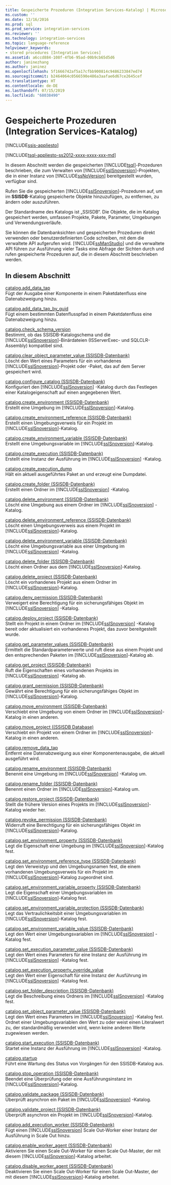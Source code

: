 ```yaml
---
title: Gespeicherte Prozeduren (Integration Services-Katalog) | Microsoft-Dokumentation
ms.custom: ''
ms.date: 12/16/2016
ms.prod: sql
ms.prod_service: integration-services
ms.reviewer: ''
ms.technology: integration-services
ms.topic: language-reference
helpviewer_keywords:
- stored procedures [Integration Services]
ms.assetid: a6ccd884-108f-4fb6-95ad-00b9cb65d5d6
author: janinezhang
ms.author: janinez
ms.openlocfilehash: 5f1666742af5a17cfbb900814c9486233847ed74
ms.sourcegitcommit: b2464064c0566590e486a3aafae6d67ce2645cef
ms.translationtype: HT
ms.contentlocale: de-DE
ms.lasthandoff: 07/15/2019
ms.locfileid: "68038490"
---
```

# <a name="stored-procedures-integration-services-catalog"></a>Gespeicherte Prozeduren (Integration Services-Katalog)

[!INCLUDE[ssis-appliesto](../../includes/ssis-appliesto-ssvrpluslinux-asdb-asdw-xxx.md)]


[!INCLUDE[tsql-appliesto-ss2012-xxxx-xxxx-xxx-md](../../includes/tsql-appliesto-ss2012-xxxx-xxxx-xxx-md.md)]

  In diesem Abschnitt werden die gespeicherten [!INCLUDE[tsql](../../includes/tsql-md.md)]-Prozeduren beschrieben, die zum Verwalten von [!INCLUDE[ssISnoversion](../../includes/ssisnoversion-md.md)]-Projekten, die in einer Instanz von [!INCLUDE[ssNoVersion](../../includes/ssnoversion-md.md)] bereitgestellt wurden, verfügbar sind.  
  
 Rufen Sie die gespeicherten [!INCLUDE[ssISnoversion](../../includes/ssisnoversion-md.md)]-Prozeduren auf, um im **SSISDB**-Katalog gespeicherte Objekte hinzuzufügen, zu entfernen, zu ändern oder auszuführen.  
  
 Der Standardname des Katalogs ist „SSISDB“. Die Objekte, die im Katalog gespeichert werden, umfassen Projekte, Pakete, Parameter, Umgebungen und Verwendungsverläufe.  
  
 Sie können die Datenbanksichten und gespeicherten Prozeduren direkt verwenden oder benutzerdefinierten Code schreiben, mit dem die verwaltete API aufgerufen wird. [!INCLUDE[ssManStudio](../../includes/ssmanstudio-md.md)] und die verwaltete API führen zur Ausführung vieler Tasks eine Abfrage der Sichten durch und rufen gespeicherte Prozeduren auf, die in diesem Abschnitt beschrieben werden.  
  
## <a name="in-this-section"></a>In diesem Abschnitt  
 [catalog.add_data_tap](../../integration-services/system-stored-procedures/catalog-add-data-tap.md)  
 Fügt der Ausgabe einer Komponente in einem Paketdatenfluss eine Datenabzweigung hinzu.  
  
 [catalog.add_data_tap_by_guid](../../integration-services/system-stored-procedures/catalog-add-data-tap-by-guid.md)  
 Fügt einem bestimmten Datenflusspfad in einem Paketdatenfluss eine Datenabzweigung hinzu.  
  
 [catalog.check_schema_version](../../integration-services/system-stored-procedures/catalog-check-schema-version.md)  
 Bestimmt, ob das SSISDB-Katalogschema und die [!INCLUDE[ssISnoversion](../../includes/ssisnoversion-md.md)]-Binärdateien (ISServerExec- und SQLCLR-Assembly) kompatibel sind.  
  
 [catalog.clear_object_parameter_value &#40;SSISDB-Datenbank&#41;](../../integration-services/system-stored-procedures/catalog-clear-object-parameter-value-ssisdb-database.md)  
 Löscht den Wert eines Parameters für ein vorhandenes [!INCLUDE[ssISnoversion](../../includes/ssisnoversion-md.md)]-Projekt oder -Paket, das auf dem Server gespeichert wird.  
  
 [catalog.configure_catalog &#40;SSISDB-Datenbank&#41;](../../integration-services/system-stored-procedures/catalog-configure-catalog-ssisdb-database.md)  
 Konfiguriert den [!INCLUDE[ssISnoversion](../../includes/ssisnoversion-md.md)] -Katalog durch das Festlegen einer Katalogeigenschaft auf einen angegebenen Wert.  
  
 [catalog.create_environment &#40;SSISDB-Datenbank&#41;](../../integration-services/system-stored-procedures/catalog-create-environment-ssisdb-database.md)  
 Erstellt eine Umgebung im [!INCLUDE[ssISnoversion](../../includes/ssisnoversion-md.md)]-Katalog.  
  
 [catalog.create_environment_reference &#40;SSISDB-Datenbank&#41;](../../integration-services/system-stored-procedures/catalog-create-environment-reference-ssisdb-database.md)  
 Erstellt einen Umgebungsverweis für ein Projekt im [!INCLUDE[ssISnoversion](../../includes/ssisnoversion-md.md)]-Katalog.  
  
 [catalog.create_environment_variable &#40;SSISDB-Datenbank&#41;](../../integration-services/system-stored-procedures/catalog-create-environment-variable-ssisdb-database.md)  
 Erstellt eine Umgebungsvariable im [!INCLUDE[ssISnoversion](../../includes/ssisnoversion-md.md)]-Katalog.  
  
 [catalog.create_execution &#40;SSISDB-Datenbank&#41;](../../integration-services/system-stored-procedures/catalog-create-execution-ssisdb-database.md)  
 Erstellt eine Instanz der Ausführung im [!INCLUDE[ssISnoversion](../../includes/ssisnoversion-md.md)] -Katalog.  
  
 [catalog.create_execution_dump](../../integration-services/system-stored-procedures/catalog-create-execution-dump.md)  
 Hält ein aktuell ausgeführtes Paket an und erzeugt eine Dumpdatei.  
  
 [catalog.create_folder &#40;SSISDB-Datenbank&#41;](../../integration-services/system-stored-procedures/catalog-create-folder-ssisdb-database.md)  
 Erstellt einen Ordner im [!INCLUDE[ssISnoversion](../../includes/ssisnoversion-md.md)] -Katalog.  
  
 [catalog.delete_environment &#40;SSISDB-Datenbank&#41;](../../integration-services/system-stored-procedures/catalog-delete-environment-ssisdb-database.md)  
 Löscht eine Umgebung aus einem Ordner im [!INCLUDE[ssISnoversion](../../includes/ssisnoversion-md.md)] -Katalog.  
  
 [catalog.delete_environment_reference &#40;SSISDB-Datenbank&#41;](../../integration-services/system-stored-procedures/catalog-delete-environment-reference-ssisdb-database.md)  
 Löscht einen Umgebungsverweis aus einem Projekt im [!INCLUDE[ssISnoversion](../../includes/ssisnoversion-md.md)]-Katalog.  
  
 [catalog.delete_environment_variable &#40;SSISDB-Datenbank&#41;](../../integration-services/system-stored-procedures/catalog-delete-environment-variable-ssisdb-database.md)  
 Löscht eine Umgebungsvariable aus einer Umgebung im [!INCLUDE[ssISnoversion](../../includes/ssisnoversion-md.md)] -Katalog.  
  
 [catalog.delete_folder &#40;SSISDB-Datenbank&#41;](../../integration-services/system-stored-procedures/catalog-delete-folder-ssisdb-database.md)  
 Löscht einen Ordner aus dem [!INCLUDE[ssISnoversion](../../includes/ssisnoversion-md.md)]-Katalog.  
  
 [catalog.delete_project &#40;SSISDB-Datenbank&#41;](../../integration-services/system-stored-procedures/catalog-delete-project-ssisdb-database.md)  
 Löscht ein vorhandenes Projekt aus einem Ordner im [!INCLUDE[ssISnoversion](../../includes/ssisnoversion-md.md)]-Katalog.  
  
 [catalog.deny_permission &#40;SSISDB-Datenbank&#41;](../../integration-services/system-stored-procedures/catalog-deny-permission-ssisdb-database.md)  
 Verweigert eine Berechtigung für ein sicherungsfähiges Objekt im [!INCLUDE[ssISnoversion](../../includes/ssisnoversion-md.md)] -Katalog.  
  
 [catalog.deploy_project &#40;SSISDB-Datenbank&#41;](../../integration-services/system-stored-procedures/catalog-deploy-project-ssisdb-database.md)  
 Stellt ein Projekt in einem Ordner im [!INCLUDE[ssISnoversion](../../includes/ssisnoversion-md.md)] -Katalog bereit oder aktualisiert ein vorhandenes Projekt, das zuvor bereitgestellt wurde.  
  
 [catalog.get_parameter_values &#40;SSISDB-Datenbank&#41;](../../integration-services/system-stored-procedures/catalog-get-parameter-values-ssisdb-database.md)  
 Ermittelt die Standardparameterwerte und ruft diese aus einem Projekt und den entsprechenden Paketen im [!INCLUDE[ssISnoversion](../../includes/ssisnoversion-md.md)]-Katalog ab.  
  
 [catalog.get_project &#40;SSISDB-Datenbank&#41;](../../integration-services/system-stored-procedures/catalog-get-project-ssisdb-database.md)  
 Ruft die Eigenschaften eines vorhandenen Projekts im [!INCLUDE[ssISnoversion](../../includes/ssisnoversion-md.md)] -Katalog ab.  
  
 [catalog.grant_permission &#40;SSISDB-Datenbank&#41;](../../integration-services/system-stored-procedures/catalog-grant-permission-ssisdb-database.md)  
 Gewährt eine Berechtigung für ein sicherungsfähiges Objekt im [!INCLUDE[ssISnoversion](../../includes/ssisnoversion-md.md)]-Katalog.  
  
 [catalog.move_environment &#40;SSISDB-Datenbank&#41;](../../integration-services/system-stored-procedures/catalog-move-environment-ssisdb-database.md)  
 Verschiebt eine Umgebung von einem Ordner im [!INCLUDE[ssISnoversion](../../includes/ssisnoversion-md.md)]-Katalog in einen anderen.  
  
 [catalog.move_project &#40;&#40;SSISDB Database&#41;](../../integration-services/system-stored-procedures/catalog-move-project-ssisdb-database.md)  
 Verschiebt ein Projekt von einem Ordner im [!INCLUDE[ssISnoversion](../../includes/ssisnoversion-md.md)]-Katalog in einen anderen.  
  
 [catalog.remove_data_tap](../../integration-services/system-stored-procedures/catalog-remove-data-tap.md)  
 Entfernt eine Datenabzweigung aus einer Komponentenausgabe, die aktuell ausgeführt wird.  
  
 [catalog.rename_environment &#40;SSISDB-Datenbank&#41;](../../integration-services/system-stored-procedures/catalog-rename-environment-ssisdb-database.md)  
 Benennt eine Umgebung im [!INCLUDE[ssISnoversion](../../includes/ssisnoversion-md.md)] -Katalog um.  
  
 [catalog.rename_folder &#40;SSISDB-Datenbank&#41;](../../integration-services/system-stored-procedures/catalog-rename-folder-ssisdb-database.md)  
 Benennt einen Ordner im [!INCLUDE[ssISnoversion](../../includes/ssisnoversion-md.md)]-Katalog um.  
  
 [catalog.restore_project &#40;SSISDB-Datenbank&#41;](../../integration-services/system-stored-procedures/catalog-restore-project-ssisdb-database.md)  
 Stellt die frühere Version eines Projekts im [!INCLUDE[ssISnoversion](../../includes/ssisnoversion-md.md)]-Katalog wieder her.  
  
 [catalog.revoke_permission &#40;SSISDB-Datenbank&#41;](../../integration-services/system-stored-procedures/catalog-revoke-permission-ssisdb-database.md)  
 Widerruft eine Berechtigung für ein sicherungsfähiges Objekt im [!INCLUDE[ssISnoversion](../../includes/ssisnoversion-md.md)]-Katalog.  
  
 [catalog.set_environment_property &#40;SSISDB-Datenbank&#41;](../../integration-services/system-stored-procedures/catalog-set-environment-property-ssisdb-database.md)  
 Legt die Eigenschaft einer Umgebung im [!INCLUDE[ssISnoversion](../../includes/ssisnoversion-md.md)]-Katalog fest.  
  
 [catalog.set_environment_reference_type &#40;SSISDB-Datenbank&#41;](../../integration-services/system-stored-procedures/catalog-set-environment-reference-type-ssisdb-database.md)  
 Legt den Verweistyp und den Umgebungsnamen fest, die einem vorhandenen Umgebungsverweis für ein Projekt im [!INCLUDE[ssISnoversion](../../includes/ssisnoversion-md.md)]-Katalog zugeordnet sind.  
  
 [catalog.set_environment_variable_property &#40;SSISDB-Datenbank&#41;](../../integration-services/system-stored-procedures/catalog-set-environment-variable-property-ssisdb-database.md)  
 Legt die Eigenschaft einer Umgebungsvariablen im [!INCLUDE[ssISnoversion](../../includes/ssisnoversion-md.md)]-Katalog fest.  
  
 [catalog.set_environment_variable_protection &#40;SSISDB-Datenbank&#41;](../../integration-services/system-stored-procedures/catalog-set-environment-variable-protection-ssisdb-database.md)  
 Legt das Vertraulichkeitsbit einer Umgebungsvariablen im [!INCLUDE[ssISnoversion](../../includes/ssisnoversion-md.md)]-Katalog fest.  
  
 [catalog.set_environment_variable_value &#40;SSISDB-Datenbank&#41;](../../integration-services/system-stored-procedures/catalog-set-environment-variable-value-ssisdb-database.md)  
 Legt den Wert einer Umgebungsvariablen im [!INCLUDE[ssISnoversion](../../includes/ssisnoversion-md.md)] -Katalog fest.  
  
 [catalog.set_execution_parameter_value &#40;SSISDB-Datenbank&#41;](../../integration-services/system-stored-procedures/catalog-set-execution-parameter-value-ssisdb-database.md)  
 Legt den Wert eines Parameters für eine Instanz der Ausführung im [!INCLUDE[ssISnoversion](../../includes/ssisnoversion-md.md)] -Katalog fest.  
  
 [catalog.set_execution_property_override_value](../../integration-services/system-stored-procedures/catalog-set-execution-property-override-value.md)  
 Legt den Wert einer Eigenschaft für eine Instanz der Ausführung im [!INCLUDE[ssISnoversion](../../includes/ssisnoversion-md.md)] -Katalog fest.  
  
 [catalog.set_folder_description &#40;SSISDB-Datenbank&#41;](../../integration-services/system-stored-procedures/catalog-set-folder-description-ssisdb-database.md)  
 Legt die Beschreibung eines Ordners im [!INCLUDE[ssISnoversion](../../includes/ssisnoversion-md.md)] -Katalog fest.  
  
 [catalog.set_object_parameter_value &#40;SSISDB-Datenbank&#41;](../../integration-services/system-stored-procedures/catalog-set-object-parameter-value-ssisdb-database.md)  
 Legt den Wert eines Parameters im [!INCLUDE[ssISnoversion](../../includes/ssisnoversion-md.md)] -Katalog fest. Ordnet einer Umgebungsvariablen den Wert zu oder weist einen Literalwert zu, der standardmäßig verwendet wird, wenn keine anderen Werte zugewiesen werden.  
  
 [catalog.start_execution &#40;SSISDB-Datenbank&#41;](../../integration-services/system-stored-procedures/catalog-start-execution-ssisdb-database.md)  
 Startet eine Instanz der Ausführung im [!INCLUDE[ssISnoversion](../../includes/ssisnoversion-md.md)] -Katalog.  
  
 [catalog.startup](../../integration-services/system-stored-procedures/catalog-startup.md)  
 Führt eine Wartung des Status von Vorgängen für den SSISDB-Katalog aus.  
  
 [catalog.stop_operation &#40;SSISDB-Datenbank&#41;](../../integration-services/system-stored-procedures/catalog-stop-operation-ssisdb-database.md)  
 Beendet eine Überprüfung oder eine Ausführungsinstanz im [!INCLUDE[ssISnoversion](../../includes/ssisnoversion-md.md)]-Katalog.  
  
 [catalog.validate_package &#40;SSISDB-Datenbank&#41;](../../integration-services/system-stored-procedures/catalog-validate-package-ssisdb-database.md)  
 Überprüft asynchron ein Paket im [!INCLUDE[ssISnoversion](../../includes/ssisnoversion-md.md)] -Katalog.  
  
 [catalog.validate_project &#40;SSISDB-Datenbank&#41;](../../integration-services/system-stored-procedures/catalog-validate-project-ssisdb-database.md)  
 Überprüft asynchron ein Projekt im [!INCLUDE[ssISnoversion](../../includes/ssisnoversion-md.md)]-Katalog.  
  
[catalog.add_execution_worker &#40;SSISDB-Datenbank&#41;](../../integration-services/system-stored-procedures/catalog-add-execution-worker-ssisdb-database.md)   
Fügt einen [!INCLUDE[ssISnoversion](../../includes/ssisnoversion-md.md)] Scale Out-Worker einer Instanz der Ausführung in Scale Out hinzu.

[catalog.enable_worker_agent &#40;SSISDB-Datenbank&#41;](../../integration-services/system-stored-procedures/catalog-enable-worker-agent-ssisdb-database.md)   
Aktivieren Sie einen Scale Out-Worker für einen Scale Out-Master, der mit diesem [!INCLUDE[ssISnoversion](../../includes/ssisnoversion-md.md)]-Katalog arbeitet.

[catalog.disable_worker_agent &#40;SSISDB-Datenbank&#41;](../../integration-services/system-stored-procedures/catalog-disable-worker-agent-ssisdb-database.md)   
Deaktivieren Sie einen Scale Out-Worker für einen Scale Out-Master, der mit diesem [!INCLUDE[ssISnoversion](../../includes/ssisnoversion-md.md)]-Katalog arbeitet.


